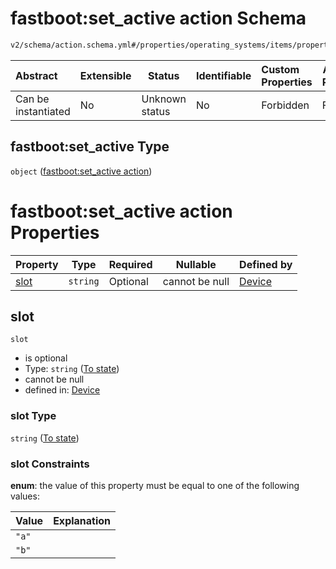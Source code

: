 # fastboot:set_active action Schema

```txt
v2/schema/action.schema.yml#/properties/operating_systems/items/properties/steps/items/properties/actions/items/oneOf/15/properties/fastboot:set_active
```




| Abstract            | Extensible | Status         | Identifiable | Custom Properties | Additional Properties | Access Restrictions | Defined In                                                           |
| :------------------ | ---------- | -------------- | ------------ | :---------------- | --------------------- | ------------------- | -------------------------------------------------------------------- |
| Can be instantiated | No         | Unknown status | No           | Forbidden         | Forbidden             | none                | [device.schema.json\*](../device.schema.json "open original schema") |

## fastboot:set_active Type

`object` ([fastboot:set_active action](device-properties-operating-systems-operating-system-properties-steps-step-properties-group-step-action-oneof-fastbootset_active-action-properties-fastbootset_active-action.md))

# fastboot:set_active action Properties

| Property      | Type     | Required | Nullable       | Defined by                                                                                                                                                                                                                                                                                                                                                                              |
| :------------ | -------- | -------- | -------------- | :-------------------------------------------------------------------------------------------------------------------------------------------------------------------------------------------------------------------------------------------------------------------------------------------------------------------------------------------------------------------------------------- |
| [slot](#slot) | `string` | Optional | cannot be null | [Device](device-properties-operating-systems-operating-system-properties-steps-step-properties-group-step-action-oneof-fastbootset_active-action-properties-fastbootset_active-action-properties-to-state.md "v2/schema/action.schema.yml#/properties/operating_systems/items/properties/steps/items/properties/actions/items/oneOf/15/properties/fastboot:set_active/properties/slot") |

## slot




`slot`

-   is optional
-   Type: `string` ([To state](device-properties-operating-systems-operating-system-properties-steps-step-properties-group-step-action-oneof-fastbootset_active-action-properties-fastbootset_active-action-properties-to-state.md))
-   cannot be null
-   defined in: [Device](device-properties-operating-systems-operating-system-properties-steps-step-properties-group-step-action-oneof-fastbootset_active-action-properties-fastbootset_active-action-properties-to-state.md "v2/schema/action.schema.yml#/properties/operating_systems/items/properties/steps/items/properties/actions/items/oneOf/15/properties/fastboot:set_active/properties/slot")

### slot Type

`string` ([To state](device-properties-operating-systems-operating-system-properties-steps-step-properties-group-step-action-oneof-fastbootset_active-action-properties-fastbootset_active-action-properties-to-state.md))

### slot Constraints

**enum**: the value of this property must be equal to one of the following values:

| Value | Explanation |
| :---- | ----------- |
| `"a"` |             |
| `"b"` |             |
